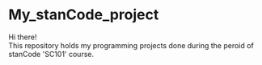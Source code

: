 # My_stanCode_project 
Hi there!\
This repository holds my programming projects done during the peroid of stanCode 'SC101' course.

